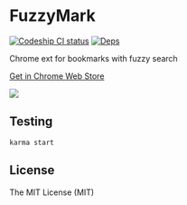# FuzzyMark 
[![Codeship CI status](https://img.shields.io/codeship/f9b6a2d0-6e81-0133-7d59-7273d488d42e.svg)](https://codeship.com/projects/115871)
[![Deps](https://david-dm.org/YurySolovyov/fuzzymark.svg)](https://david-dm.org/YurySolovyov/fuzzymark)

Chrome ext for bookmarks with fuzzy search

[Get in Chrome Web Store](https://chrome.google.com/webstore/detail/fuzzymark/gppgpbipgmdlganikpmhlhpeiclokdgh)

![](https://github.com/YuriSolovyov/fuzzymark/blob/master/screenshot.png)

## Testing
`karma start`

## License
The MIT License (MIT)

